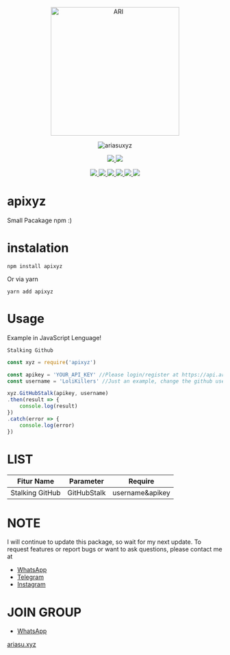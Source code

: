 <div align="center">
<img src="https://telegra.ph/file/3b6aa5e41e8cb0ea51574.jpg" alt="ARI" width="300" />

![ariasuxyz](https://socialify.git.ci/LoliKillers/apixyz/image?description=1&font=Source%20Code%20Pro&forks=1&language=1&owner=1&pattern=Floating%20Cogs&stargazers=1&theme=Dark) <br>

<p align="center">
<a href="https://wa.me/6285785445412" alt="Whatsapp!"> <img src="https://aleen42.github.io/badges/src/whatsapp.svg" /> </a>
<a href="https://github.com/LoliKillers/apixyz/graphs/commit-activity" alt="Maintenance"> <img src="https://img.shields.io/badge/Maintained%3F-yes-green.svg" /> </a>
</p>
<p align="center">
<a href="https://github.com/LoliKillers/apixyz" alt="GitHub closed issues"> <img src="https://img.shields.io/github/issues-closed-raw/LoliKillers/apixyz?style=flat&logo=github&color=success" /> </a>
<a href="https://github.com/LoliKillers/apixyz" alt="GitHub commit activity"> <img src="https://img.shields.io/github/commit-activity/m/LoliKillers/apixyz" /> </a>
<a href="https://github.com/LoliKillers/apixyz/graphs/contributors" alt="GitHub contributors"> <img src="https://img.shields.io/github/contributors/LoliKillers/apixyz?style=flat&logo=github" /> </a>
<a href="https://github.com/LoliKillers/apixyz/network/members" alt="GitHub forks"> <img src="https://img.shields.io/github/forks/LoliKillers/apixyz?label=Forks&logo=github" /> </a>
<a href="https://github.com/LoliKillers/apixyz" alt="GitHub closed pull requests"> <img src="https://img.shields.io/github/issues-pr-closed-raw/LoliKillers/apixyz?color=success" /> </a>
<a href="https://github.com/LoliKillers/apixyz" alt="GitHub issues"> <img src="https://img.shields.io/github/issues-raw/LoliKillers/apixyz?style=flat&logo=github&color=yellow" /> </a>
</p>
</div>

# apixyz

Small Pacakage npm :)

# instalation
```shell
npm install apixyz
```
Or via yarn
```shell
yarn add apixyz
```

# Usage

Example in JavaScript Lenguage!

```Stalking Github```
```javascript
const xyz = require('apixyz')

const apikey = 'YOUR_API_KEY' //Please login/register at https://api.ariasu.xyz to get the apikey
const username = 'LoliKillers' //Just an example, change the github username you want to stalk

xyz.GitHubStalk(apikey, username)
.then(result => {
    console.log(result)
})
.catch(error => {
    console.log(error)
})
```


# LIST

| Fitur Name | Parameter | Require |
| :------------: | :---------------: | :-----: |
| Stalking GitHub | GitHubStalk | username&apikey|


# NOTE

I will continue to update this package, so wait for my next update.
To request features or report bugs or want to ask questions, please contact me at 
* [WhatsApp](https://wa.me/6285785445412)
* [Telegram](https://t.me/Loli_Killers)
* [Instagram](https://instagram.com/ariasuxyz)

# JOIN GROUP
* [WhatsApp](https://chat.whatsapp.com/KBi9lpu8IyC3I7kZ055pQm)

[ariasu.xyz](https://api.ariasu.xyz)
